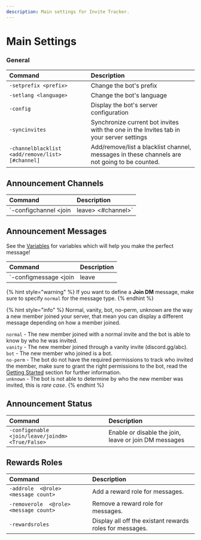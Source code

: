 ```yaml
---
description: Main settings for Invite Tracker.
---
```


# Main Settings

### General

| Command | Description |
| :--- | :--- |
| `-setprefix <prefix>` | Change the bot's prefix |
| `-setlang <language>` | Change the bot's language |
| `-config` | Display the bot's server configuration |
| `-syncinvites` | Synchronize current bot invites with the one in the Invites tab in your server settings |
| `-channelblacklist  <add/remove/list> [#channel]` | Add/remove/list a blacklist channel, messages in these channels are not going to be counted. |

## Announcement Channels

| Command | Description |
| :--- | :--- |
| `-configchannel  <join | leave> <#channel>` | Set the channel where join or leave messages will be sent |

## Announcement Messages

See the [Variables](https://docs.invite-tracker.com/invite-tracker/variables) for variables which will help you make the perfect message!

| Command | Description |
| :--- | :--- |
| `-configmessage <join | leave | joindm> <normal | vanity | bot | no-perm | unknown> <message>` | Set the join, leave or join DM message for each type |

{% hint style="warning" %}
If you want to define a **Join DM** message, make sure to specify `normal` for the message type.
{% endhint %}

{% hint style="info" %}
Normal, vanity, bot, no-perm, unknown are the way a new member joined your server, that mean you can display a different message depending on how a member joined.

`normal` - The new member joined with a normal invite and the bot is able to know by who he was invited.  
`vanity` - The new member joined through a vanity invite \(discord.gg/abc\).  
`bot` - The new member who joined is a bot.  
`no-perm` - The bot do not have the required permissions to track who invited the member, make sure to grant the right permissions to the bot, read the [Getting Started](https://docs.invite-tracker.com/#getting-started) section for further information.  
`unknown` - The bot is not able to determine by who the new member was invited, this is _rare case_.
{% endhint %}

## Announcement Status

| Command | Description |
| :--- | :--- |
|  `-configenable <join/leave/joindm> <True/False>` | Enable or disable the join, leave or join DM messages |

## Rewards Roles

| Command | Description |
| :--- | :--- |
| `-addrole  <@role> <message count>` | Add a reward role for messages. |
| `-removerole  <@role> <message count>` | Remove a reward role for messages. |
| `-rewardsroles` | Display all off the existant rewards roles for messages. |

